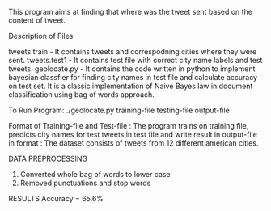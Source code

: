 This program aims at finding that where was the tweet sent based on the content of tweet.

Description of Files

tweets.train - It contains tweets and correspodning cities where they were sent.
tweets.test1 - It contains test file with correct city name labels and test tweets.
geolocate.py - It contains the code written in python to implement bayesian classfier for finding city names in test file and calculate accuracy on test set.
It is a classic implementation of Naive Bayes law in document classification using bag of words approach.

To Run Program: ./geolocate.py training-file testing-file output-file

Format of Training-file and Test-file : The program trains on training file, predicts city names for test tweets in test file and write result in output-file in format : The dataset consists of tweets from 12 different american cities.

DATA PREPROCESSING
1. Converted whole bag of words to lower case
2. Removed punctuations and stop words

RESULTS
Accuracy = 65.6%
